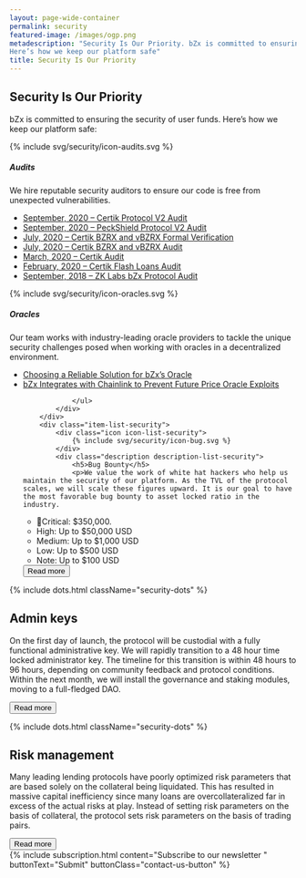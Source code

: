 ```yaml
---
layout: page-wide-container
permalink: security
featured-image: /images/ogp.png
metadescription: "Security Is Our Priority. bZx is committed to ensuring the security of user funds.
Here’s how we keep our platform safe"
title: Security Is Our Priority
---
```


<section class="text-center color-primary">
    <div class="container container-md">
        <h1 class="fs-46 fs-sm-32 fw-800 lh-120 mt-60 mb-30 fs-sm-32 color-black">Security Is Our Priority</h1>
    </div>
    <div class="container container-md">
        <p class="fs-20 fs-sm-13 lh-160 mb-80 mb-sm-0">bZx is committed to ensuring the security of user funds.
Here’s how we keep our platform safe:
</p>
    </div>
</section>

<section>
    <div class="container container-xl">
        <div class="item-list-security">
            <div class="icon icon-list-security">
                {% include svg/security/icon-audits.svg %}
            </div>
            <div class="description description-list-security">
                <h5>Audits</h5>
                <p>We hire reputable security auditors to ensure our code is free from unexpected vulnerabilities.</p>
                <ul>
                    <li><a href="https://bzx.network/pdfs/bZx_v2_Audit–Report_CertiK.pdf">September, 2020 – Certik Protocol V2 Audit</a></li>
                    <li><a href="https://bzx.network/pdfs/peckshield-audit-report-bZxV2-v1.0rc1.pdf">September, 2020 – PeckShield Protocol V2 Audit</a></li>
                    <li><a href="https://bzx.network/pdfs/BZRX_vBZRX_CertiK_Verification_Report_1_07_11_2020.pdf">July, 2020 – Certik BZRX and vBZRX Formal Verification</a></li>
                    <li><a href="https://bzx.network/pdfs/BZRX_vBZRX_CertiK_Report_1_07_11_2020.pdf">July, 2020 – Certik BZRX and vBZRX Audit</a></li>
                    <li><a href="https://bzx.network/pdfs/CertiK%20Verification%20Report%20for%20bZx.pdf">March, 2020 – Certik Audit</a></li>
                    <li><a href="https://bzx.network/pdfs/CertiK%20Verification%20Report%20for%20bZx.pdf">February, 2020 – Certik Flash Loans Audit</a></li>
                    <li><a href="https://github.com/mattdf/audits/blob/master/bZx/bzx-audit.pdf">September, 2018 – ZK Labs bZx Protocol Audit</a></li>
                </ul>
            </div>
        </div>
        <!--
        <div class="item-list-security">
            <div class="icon icon-list-security">
                {% include svg/security/icon-verification.svg %}
            </div>
            <div class="description description-list-security">
                <h5>Formal verification</h5>
                <p>Our smart contracts are mathematically evaluated to ensure algorithms perform as intended.</p>
                <ul>
                    <li><a href="#">Convallis aliquam ut volutpat</a></li>
                    <li><a href="#">Lorem ipsum dolor sit amet</a></li>
                </ul>
            </div>
        </div>
        <div class="item-list-security">
            <div class="icon icon-list-security">
                {% include svg/security/icon-economic.svg %}
            </div>
            <div class="description description-list-security">
                <h5>Economic audit</h5>
                <p>We work hard to effectively align the incentives baked into cryptoeconomic systems.</p>
                <ul>
                    <li><a href="#">Convallis aliquam ut volutpat</a></li>
                    <li><a href="#">Lorem ipsum dolor sit amet</a></li>
                    <li><a href="#">Dui semper tincidunt velit lacus sed mauris</a></li>
                </ul>
            </div>
        </div>-->
        <div class="item-list-security">
            <div class="icon icon-list-security">
                {% include svg/security/icon-oracles.svg %}
            </div>
            <div class="description description-list-security">
                <h5>Oracles</h5>
                <p>Our team works with industry-leading oracle providers to tackle the unique security challenges posed when working with oracles in a decentralized environment.</p>
                <ul>
                    <li><a href="/blog/choosing-oracle">Choosing a Reliable Solution for bZx’s Oracle</a></li>
                    <li><a href="/blog/chainlink-oracles">bZx Integrates with Chainlink to Prevent Future Price Oracle Exploits</a></li>

                </ul>
            </div>
        </div>
        <div class="item-list-security">
            <div class="icon icon-list-security">
                {% include svg/security/icon-bug.svg %}
            </div>
            <div class="description description-list-security">
                <h5>Bug Bounty</h5>
                <p>We value the work of white hat hackers who help us maintain the security of our platform. As the TVL of the protocol scales, we will scale these figures upward. It is our goal to have the most favorable bug bounty to asset locked ratio in the industry.

</p>
                <ul>
                <li>🚨Critical: $350,000.</li>
  <li>High: Up to $50,000 USD</li>
  <li>Medium: Up to $1,000 USD</li>
  <li>Low: Up to $500 USD</li>
  <li>Note: Up to $100 USD</li>
                </ul>
                <a href="/blog/bzxisback">        <button class="button button-secondary button-md d-flex j-content-center a-items-center button-grid {{include.buttonClass}}">
                    Read more
                        </button></a>
            </div>
        </div>
    </div>
</section>

{% include dots.html className="security-dots" %}

<section class="bg-primary color-white pt-60 pb-120 pt-sm-45 pb-sm-45">
    <div class="container container-sm text-center">
        <h2 class="fs-32 fw-800 lh-120 mb-30 mb-sm-15 color-white">Admin keys</h2>
    </div>
    <div class="container container-md">
        <p class="fs-18 fs-sm-13 lh-160 fw-200 mb-15">On the first day of launch, the protocol will be custodial with a fully functional administrative key. We will rapidly transition to a 48 hour time locked administrator key. The timeline for this transition is within 48 hours to 96 hours, depending on community feedback and protocol conditions. Within the next month, we will install the governance and staking modules, moving to a full-fledged DAO.
</p>
<a href="/blog/bzxisback">        <button class="button button-secondary button-md d-flex j-content-center a-items-center button-grid {{include.buttonClass}}">
    Read more
        </button></a>
    </div>
</section>

{% include dots.html className="security-dots" %}

<section class="bg-secondary bt-secondary bt-20 color-white pt-40 pb-120">
    <div class="container container-sm text-center">
        <h2 class="fs-32 fw-800 lh-120 mb-30 mb-sm-15 color-white">Risk management</h2>
    </div>
    <div class="container container-md">
        <p class="fs-18 fs-sm-13 lh-160 fw-200 mb-15">Many leading lending protocols have poorly optimized risk parameters that are based solely on the collateral being liquidated. This has resulted in massive capital inefficiency since many loans are overcollateralized far in excess of the actual risks at play. Instead of setting risk parameters on the basis of collateral, the protocol sets risk parameters on the basis of trading pairs.

</p>
<a href="/blog/bzxisback">        <button class="button button-secondary button-md d-flex j-content-center a-items-center button-grid {{include.buttonClass}}">
    Read more
        </button></a>
    </div>
</section>

<section class="wrapper-subscription">
    {% include subscription.html content="Subscribe to our newsletter " buttonText="Submit" buttonClass="contact-us-button" %}
</section>
